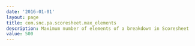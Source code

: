```yaml
---
date: '2016-01-01'
layout: page
title: com.snc.pa.scoresheet.max_elements
description: Maximum number of elements of a breakdown in Scoresheet 
value: 500
---
```

